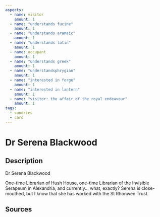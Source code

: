 ```yaml
---
aspects: 
  - name: visitor
    amount: 1
  - name: "understands fucine"
    amount: 1
  - name: "understands aramaic"
    amount: 1
  - name: "understands latin"
    amount: 1
  - name: occupant
    amount: 1
  - name: "understands greek"
    amount: 1
  - name: "understandsphrygian"
    amount: 1
  - name: "interested in forge"
    amount: 1
  - name: "interested in lantern"
    amount: 1
  - name: "visitor: the affair of the royal endeavour"
    amount: 1
tags:
  - sundries
  - card
---
```

# Dr Serena Blackwood
## Description
Dr Serena Blackwood

One-time Librarian of Hush House, one-time Librarian of the Invisible Serapeum in Alexandria, and currently... what, exactly? Serena is close-mouthed, but I know that she has worked with the St Rhonwen Trust.
## Sources


